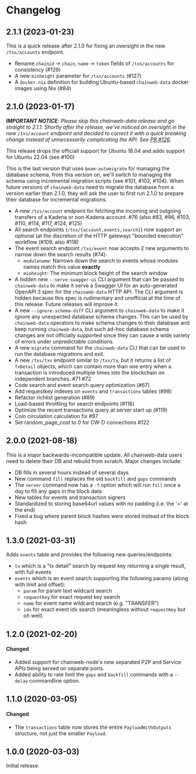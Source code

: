 # Changelog

## 2.1.1 (2023-01-23)

This is a quick release after 2.1.0 for fixing an oversight in the new `/txs/accounts` endpoint.
* Rename `chainid` -> `chain`, `name` -> `token` fields of `/txs/accounts` for consistency (#126)
* A new `minheight` parameter for `/txs/accounts` (#127)
* A `docker.nix` definition for building Ubuntu-based `chainweb-data` docker images using Nix (#84)

## 2.1.0 (2023-01-17)

_**IMPORTANT NOTICE**: Please skip this chainweb-data release and go straight to 2.1.1. Shortly after the release, we've noticed an oversight in the new `/txs/account` endpoint and decided to correct it with a quick breaking change instead of unnecessarily complicating the API. See [PR #126](https://github.com/kadena-io/chainweb-data/pull/126)._

This release drops the officiall support for Ubuntu 18.04 and adds support for Ubuntu 22.04 (see #100)

This is the last version that uses `beam-automigrate` for managing the database schema, from this version on, we'll switch to managing the schema using incremental migration scripts (see #101, #102, #104). When future versions of `chainweb-data` need to migrate the database from a version earlier than 2.1.0, they will ask the user to first run 2.1.0 to prepare their database for incremental migrations.

- A new `/txs/account` endpoint for fetching the incoming and outgoing transfers of a Kadena or non-Kadena account. #76 (also #83, #96, #103, #110, #114, #117, #124, #125)
- All search endpoints (`/txs/{account,events,search}`) now support an optional (at the discretion of the HTTP gateway) "bounded execution" workflow  (#109, also #118)
- The event search endpoint `/txs/event` now accepts 2 new arguments to narrow down the search results (#74):
   - `modulename`: Narrows down the search to events whose modules names match this value **exactly**
   - `minheight`: The minimum block height of the search window
- A _hidden_ new `--serve-swagger-ui` CLI argument that can be passed to `chainweb-data` to make it serve a Swagger UI for an auto-generated OpenAPI 3 spec for the `chainweb-data` HTTP API. The CLI argument is hidden because this spec is rudimentary and unofficial at the time of this release. Future releases will improve it.
- A new `--ignore-schema-diff` CLI argument to `chainweb-data` to make it ignore any unexpected database schema changes. This can be used by `chainweb-data` operators to make schema changes to their database and keep running  `chainweb-data`, but such ad-hoc database schema changes are not officially supported since they can cause a wide variety of errors under unpredictable conditions.
- A new `migrate` command for the `chainweb-data` CLI that can be used to run the database migrations and exit.
- A new `/txs/txs` endpoint similar to `/txs/tx`, but it returns a list of `TxDetail` objects, which can contain more than one entry when a transaction is introduced multiple times into the blockchain on independent branches. #71 #72
- Code search and event search query optimization (#67)
- Add requestkey indexes on `events` and `transactions` tables (#98)
- Refactor richlist generation (#89)
- Load-based throttling for search endpoints (#116)
- Optimize the recent transactions query at server start up (#119)
- Coin circulation calculation fix #97
- Set random_page_cost to 0 for CW-D connections #122


## 2.0.0 (2021-08-18)

This is a major backwards-incompatible update. All chainweb-data users need to
delete their DB and rebuild from scratch.  Major changes include:

- DB fills in several hours instead of several days
- New command `fill` replaces the old `backfill` and `gaps` commands
- The `server` command now has a `-f` option which will run `fill` once a day to
  fill any gaps in the block data
- New tables for events and transaction signers
- Standardized to storing base64url values with no padding (i.e. the '=' at the end)
- Fixed a bug where parent block hashes were stored instead of the block hash

## 1.3.0 (2021-03-31)

Adds `events` table and provides the following new queries/endpoints:
  - `tx` which is a "tx detail" search by request key returning a single result, with full events
  - `events` which is an event search supporting the following params (along with limit and offset):
    - `param` for param text wildcard search
    - `requestkey` for exact request key search
    - `name` for event name wildcard search (e.g. "TRANSFER")
    - `idx` for exact event idx search (meaningless without `requestKey` but oh well)


## 1.2.0 (2021-02-20)

#### Changed

- Added support for chainweb-node's new separated P2P and Service APIs being served on separate ports.
- Added ability to rate limit the `gaps` and `backfill` commands with a
  `--delay` commandline option.

## 1.1.0 (2020-03-05)

#### Changed

- The `transactions` table now stores the entire `PayloadWithOutputs` structure,
  not just the smaller `Payload`.

## 1.0.0 (2020-03-03)

Initial release.

